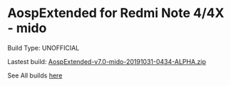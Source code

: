 # AospExtended for Redmi Note 4/4X - mido


Build Type: UNOFFICIAL

Lastest build: 
[AospExtended-v7.0-mido-20191031-0434-ALPHA.zip](https://sourceforge.net/projects/rfdforce/files/mido/ten/aex/AospExtended-v7.0-mido-20191031-0434-ALPHA.zip/download)

See All builds [here](https://sourceforge.net/projects/rfdforce/files/mido/ten/aex/)
